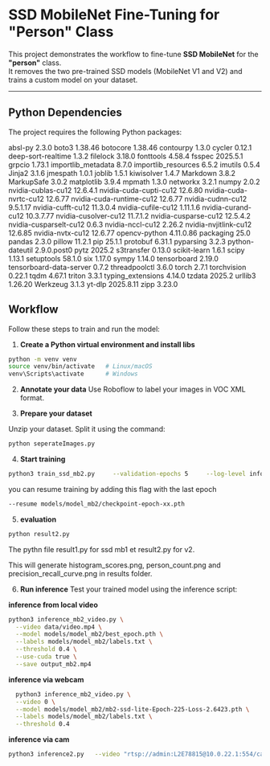 # SSD MobileNet Fine-Tuning for "Person" Class

This project demonstrates the workflow to fine-tune **SSD MobileNet** for the **"person"** class.  
It removes the two pre-trained SSD models (MobileNet V1 and V2) and trains a custom model on your dataset.

---

## Python Dependencies

The project requires the following Python packages:

absl-py 2.3.0
boto3 1.38.46
botocore 1.38.46
contourpy 1.3.0
cycler 0.12.1
deep-sort-realtime 1.3.2
filelock 3.18.0
fonttools 4.58.4
fsspec 2025.5.1
grpcio 1.73.1
importlib_metadata 8.7.0
importlib_resources 6.5.2
imutils 0.5.4
Jinja2 3.1.6
jmespath 1.0.1
joblib 1.5.1
kiwisolver 1.4.7
Markdown 3.8.2
MarkupSafe 3.0.2
matplotlib 3.9.4
mpmath 1.3.0
networkx 3.2.1
numpy 2.0.2
nvidia-cublas-cu12 12.6.4.1
nvidia-cuda-cupti-cu12 12.6.80
nvidia-cuda-nvrtc-cu12 12.6.77
nvidia-cuda-runtime-cu12 12.6.77
nvidia-cudnn-cu12 9.5.1.17
nvidia-cufft-cu12 11.3.0.4
nvidia-cufile-cu12 1.11.1.6
nvidia-curand-cu12 10.3.7.77
nvidia-cusolver-cu12 11.7.1.2
nvidia-cusparse-cu12 12.5.4.2
nvidia-cusparselt-cu12 0.6.3
nvidia-nccl-cu12 2.26.2
nvidia-nvjitlink-cu12 12.6.85
nvidia-nvtx-cu12 12.6.77
opencv-python 4.11.0.86
packaging 25.0
pandas 2.3.0
pillow 11.2.1
pip 25.1.1
protobuf 6.31.1
pyparsing 3.2.3
python-dateutil 2.9.0.post0
pytz 2025.2
s3transfer 0.13.0
scikit-learn 1.6.1
scipy 1.13.1
setuptools 58.1.0
six 1.17.0
sympy 1.14.0
tensorboard 2.19.0
tensorboard-data-server 0.7.2
threadpoolctl 3.6.0
torch 2.7.1
torchvision 0.22.1
tqdm 4.67.1
triton 3.3.1
typing_extensions 4.14.0
tzdata 2025.2
urllib3 1.26.20
Werkzeug 3.1.3
yt-dlp 2025.8.11
zipp 3.23.0


## Workflow

Follow these steps to train and run the model:

1. **Create a Python virtual environment and install libs**
```bash
python -m venv venv
source venv/bin/activate   # Linux/macOS
venv\Scripts\activate      # Windows
```

2. **Annotate your data**
Use Roboflow to label your images in VOC XML format.

3. **Prepare your dataset**

Unzip your dataset.
Split it using the command:
```bash
python seperateImages.py
```

4. **Start training**
```bash
python3 train_ssd_mb2.py     --validation-epochs 5     --log-level info     

```
you can resume training by adding this flag with the last epoch
```bash
--resume models/model_mb2/checkpoint-epoch-xx.pth
```
5. **evaluation**
```bash
python result2.py
```
The pythn file result1.py for ssd mb1 et result2.py for v2.

This will generate histogram_scores.png, person_count.png and precision_recall_curve.png in results folder.




6. **Run inference**
Test your trained model using the inference script:

**inference from local video**
```bash
python3 inference_mb2_video.py \
  --video data/video.mp4 \
  --model models/model_mb2/best_epoch.pth \
  --labels models/model_mb2/labels.txt \
  --threshold 0.4 \
  --use-cuda true \
  --save output_mb2.mp4
 ```
  
**inference via webcam**
```bash
  python3 inference_mb2_video.py \
  --video 0 \
  --model models/model_mb2/mb2-ssd-lite-Epoch-225-Loss-2.6423.pth \
  --labels models/model_mb2/labels.txt \
  --threshold 0.4
```

**inference via cam**
```bash
python3 inference2.py   --video "rtsp://admin:L2E78815@10.0.22.1:554/cam/realmonitor?channel=1&subtype=1&unicast=true&proto=Onvif"   --model models/model_mb2/mb2-ssd-lite-Epoch-530-Loss-2.0126.pth   --labels models/model_mb2/labels.txt   --threshold 0.5
```
